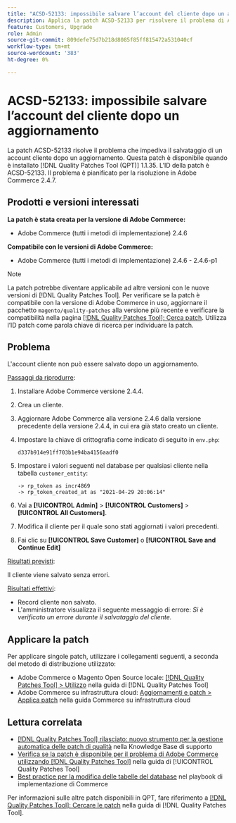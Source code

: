 ```yaml
---
title: "ACSD-52133: impossibile salvare l’account del cliente dopo un aggiornamento"
description: Applica la patch ACSD-52133 per risolvere il problema di Adobe Commerce, a causa del quale non è possibile salvare un account cliente dopo un aggiornamento.
feature: Customers, Upgrade
role: Admin
source-git-commit: 809defe75d7b218d8085f85ff815472a531040cf
workflow-type: tm+mt
source-wordcount: '383'
ht-degree: 0%

---
```


# ACSD-52133: impossibile salvare l’account del cliente dopo un aggiornamento

La patch ACSD-52133 risolve il problema che impediva il salvataggio di un account cliente dopo un aggiornamento. Questa patch è disponibile quando è installato [!DNL Quality Patches Tool (QPT)] 1.1.35. L’ID della patch è ACSD-52133. Il problema è pianificato per la risoluzione in Adobe Commerce 2.4.7.

## Prodotti e versioni interessati

**La patch è stata creata per la versione di Adobe Commerce:**

* Adobe Commerce (tutti i metodi di implementazione) 2.4.6

**Compatibile con le versioni di Adobe Commerce:**

* Adobe Commerce (tutti i metodi di implementazione) 2.4.6 - 2.4.6-p1

>[!NOTE]
>
>La patch potrebbe diventare applicabile ad altre versioni con le nuove versioni di [!DNL Quality Patches Tool]. Per verificare se la patch è compatibile con la versione di Adobe Commerce in uso, aggiornare il pacchetto `magento/quality-patches` alla versione più recente e verificare la compatibilità nella pagina [[!DNL Quality Patches Tool]: Cerca patch](https://experienceleague.adobe.com/tools/commerce-quality-patches/index.html). Utilizza l’ID patch come parola chiave di ricerca per individuare la patch.

## Problema

L&#39;account cliente non può essere salvato dopo un aggiornamento.

<u>Passaggi da riprodurre</u>:

1. Installare Adobe Commerce versione 2.4.4.
1. Crea un cliente.
1. Aggiornare Adobe Commerce alla versione 2.4.6 dalla versione precedente della versione 2.4.4, in cui era già stato creato un cliente.
1. Impostare la chiave di crittografia come indicato di seguito in `env.php`:

   `d337b914e91ff703b1e94ba4156aadf0`

1. Impostare i valori seguenti nel database per qualsiasi cliente nella tabella `customer_entity`:

   ```
   -> rp_token as incr4869
   -> rp_token_created_at as "2021-04-29 20:06:14"
   ```

1. Vai a **[!UICONTROL Admin]** > **[!UICONTROL Customers]** > **[!UICONTROL All Customers]**.
1. Modifica il cliente per il quale sono stati aggiornati i valori precedenti.
1. Fai clic su **[!UICONTROL Save Customer]** o **[!UICONTROL Save and Continue Edit]**

<u>Risultati previsti</u>:

Il cliente viene salvato senza errori.

<u>Risultati effettivi</u>:

* Record cliente non salvato.
* L&#39;amministratore visualizza il seguente messaggio di errore: *Si è verificato un errore durante il salvataggio del cliente.*

## Applicare la patch

Per applicare singole patch, utilizzare i collegamenti seguenti, a seconda del metodo di distribuzione utilizzato:

* Adobe Commerce o Magento Open Source locale: [[!DNL Quality Patches Tool] > Utilizzo](/help/tools/quality-patches-tool/usage.md) nella guida di [!DNL Quality Patches Tool]
* Adobe Commerce su infrastruttura cloud: [Aggiornamenti e patch > Applica patch](https://experienceleague.adobe.com/docs/commerce-cloud-service/user-guide/develop/upgrade/apply-patches.html) nella guida Commerce su infrastruttura cloud

## Lettura correlata

* [[!DNL Quality Patches Tool] rilasciato: nuovo strumento per la gestione automatica delle patch di qualità](https://experienceleague.adobe.com/en/docs/commerce-knowledge-base/kb/announcements/commerce-announcements/magento-quality-patches-released-new-tool-to-self-serve-quality-patches) nella Knowledge Base di supporto
* [Verifica se la patch è disponibile per il problema di Adobe Commerce utilizzando  [!DNL Quality Patches Tool]](/help/tools/quality-patches-tool/patches-available-in-qpt/check-patch-for-magento-issue-with-magento-quality-patches.md) nella guida di [!UICONTROL Quality Patches Tool]
* [Best practice per la modifica delle tabelle del database](https://experienceleague.adobe.com/en/docs/commerce-operations/implementation-playbook/best-practices/development/modifying-core-and-third-party-tables#why-adobe-recommends-avoiding-modifications) nel playbook di implementazione di Commerce

Per informazioni sulle altre patch disponibili in QPT, fare riferimento a [[!DNL Quality Patches Tool]: Cercare le patch](https://experienceleague.adobe.com/tools/commerce-quality-patches/index.html) nella guida di [!DNL Quality Patches Tool].
